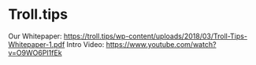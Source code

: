 # Troll.tips
Our Whitepaper: https://troll.tips/wp-content/uploads/2018/03/Troll-Tips-Whitepaper-1.pdf
Intro Video: https://www.youtube.com/watch?v=O9WO6PI1fEk
